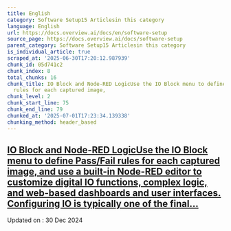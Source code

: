 ```yaml
---
title: English
category: Software Setup15 Articlesin this category
language: English
url: https://docs.overview.ai/docs/en/software-setup
source_page: https://docs.overview.ai/docs/software-setup
parent_category: Software Setup15 Articlesin this category
is_individual_article: true
scraped_at: '2025-06-30T17:20:12.987939'
chunk_id: 05d741c2
chunk_index: 8
total_chunks: 16
chunk_title: IO Block and Node-RED LogicUse the IO Block menu to define Pass/Fail
  rules for each captured image,
chunk_level: 2
chunk_start_line: 75
chunk_end_line: 79
chunked_at: '2025-07-01T17:23:34.139338'
chunking_method: header_based
---
```


## [IO Block and Node-RED LogicUse the IO Block menu to define Pass/Fail rules for each captured image, and use a built-in Node-RED editor to customize digital IO functions, complex logic, and web-based dashboards and user interfaces. Configuring IO is typically one of the final...](/docs/io-and-node-red-logic)

Updated on : 30 Dec 2024
